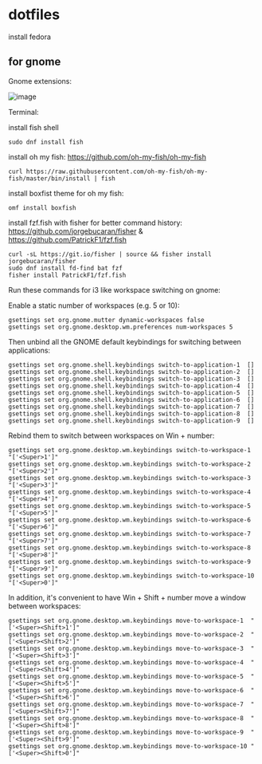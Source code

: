# dotfiles

install fedora

## for gnome

Gnome extensions:

![image](https://user-images.githubusercontent.com/15379608/136967767-aadd445c-c9b5-471a-a207-a7e4181eaa24.png)

Terminal:

install fish shell

```
sudo dnf install fish
```

install oh my fish: <https://github.com/oh-my-fish/oh-my-fish>

```
curl https://raw.githubusercontent.com/oh-my-fish/oh-my-fish/master/bin/install | fish
```

install boxfist theme for oh my fish:

```
omf install boxfish
```

install fzf.fish with fisher for better command history: <https://github.com/jorgebucaran/fisher> & <https://github.com/PatrickF1/fzf.fish>

```
curl -sL https://git.io/fisher | source && fisher install jorgebucaran/fisher
sudo dnf install fd-find bat fzf
fisher install PatrickF1/fzf.fish
```

Run these commands for i3 like workspace switching on gnome:

Enable a static number of workspaces (e.g. 5 or 10):

```
gsettings set org.gnome.mutter dynamic-workspaces false
gsettings set org.gnome.desktop.wm.preferences num-workspaces 5
```

Then unbind all the GNOME default keybindings for switching between applications:

```
gsettings set org.gnome.shell.keybindings switch-to-application-1  []
gsettings set org.gnome.shell.keybindings switch-to-application-2  []
gsettings set org.gnome.shell.keybindings switch-to-application-3  []
gsettings set org.gnome.shell.keybindings switch-to-application-4  []
gsettings set org.gnome.shell.keybindings switch-to-application-5  []
gsettings set org.gnome.shell.keybindings switch-to-application-6  []
gsettings set org.gnome.shell.keybindings switch-to-application-7  []
gsettings set org.gnome.shell.keybindings switch-to-application-8  []
gsettings set org.gnome.shell.keybindings switch-to-application-9  []
```

Rebind them to switch between workspaces on Win + number:

```
gsettings set org.gnome.desktop.wm.keybindings switch-to-workspace-1  "['<Super>1']"
gsettings set org.gnome.desktop.wm.keybindings switch-to-workspace-2  "['<Super>2']"
gsettings set org.gnome.desktop.wm.keybindings switch-to-workspace-3  "['<Super>3']"
gsettings set org.gnome.desktop.wm.keybindings switch-to-workspace-4  "['<Super>4']"
gsettings set org.gnome.desktop.wm.keybindings switch-to-workspace-5  "['<Super>5']"
gsettings set org.gnome.desktop.wm.keybindings switch-to-workspace-6  "['<Super>6']"
gsettings set org.gnome.desktop.wm.keybindings switch-to-workspace-7  "['<Super>7']"
gsettings set org.gnome.desktop.wm.keybindings switch-to-workspace-8  "['<Super>8']"
gsettings set org.gnome.desktop.wm.keybindings switch-to-workspace-9  "['<Super>9']"
gsettings set org.gnome.desktop.wm.keybindings switch-to-workspace-10 "['<Super>0']"
```  
  
In addition, it's convenient to have Win + Shift + number move a window between workspaces:

```
gsettings set org.gnome.desktop.wm.keybindings move-to-workspace-1  "['<Super><Shift>1']"
gsettings set org.gnome.desktop.wm.keybindings move-to-workspace-2  "['<Super><Shift>2']"
gsettings set org.gnome.desktop.wm.keybindings move-to-workspace-3  "['<Super><Shift>3']"
gsettings set org.gnome.desktop.wm.keybindings move-to-workspace-4  "['<Super><Shift>4']"
gsettings set org.gnome.desktop.wm.keybindings move-to-workspace-5  "['<Super><Shift>5']"
gsettings set org.gnome.desktop.wm.keybindings move-to-workspace-6  "['<Super><Shift>6']"
gsettings set org.gnome.desktop.wm.keybindings move-to-workspace-7  "['<Super><Shift>7']"
gsettings set org.gnome.desktop.wm.keybindings move-to-workspace-8  "['<Super><Shift>8']"
gsettings set org.gnome.desktop.wm.keybindings move-to-workspace-9  "['<Super><Shift>9']"
gsettings set org.gnome.desktop.wm.keybindings move-to-workspace-10 "['<Super><Shift>0']"
```
